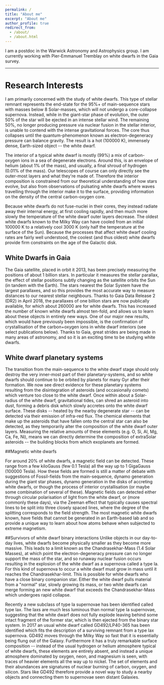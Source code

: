 ```yaml
---
permalink: /
title: "About me"
excerpt: "About me"
author_profile: true
redirect_from: 
  - /about/
  - /about.html
---
```


I am a postdoc in the Warwick Astronomy and Astrophysics group. I am currently
working with Pier-Emmanuel Tremblay on white dwarfs in the Gaia survey.

------

# Research Interests

I am primarily concerned with the study of white dwarfs. This type of stellar
remnant represents the end-state for the 95%+ of main-sequence stars with
masses below 8 Solar-masses, which will not undergo a core-collapse supernova.
Instead, while in the giant-star phase of evolution, the outer 50% of the star
will be ejected in an intense stellar wind. The remaining 50%, no longer
producing pressure via nuclear fusion in the stellar interior, is unable to
contend with the intense gravitational forces. The core thus collapses until
the quantum-phenomenon known as electron-degeneracy pressure can balance
gravity. The result is a hot (100000 K), immensely dense, Earth-sized object --
the white dwarf.

The interior of a typical white dwarf is mostly (99%) a mix of carbon-oxygen
ions in a sea of degenerate electrons. Around this, is an envelope of helium
(about 1% of the mass), and usually, a final shroud of hydrogen (0.01% of the
mass). Our telescopes of course can only directly see the outer-most layers and
what they're made of. Therefore the interior composition is constrained from
our theoretical understanding of how stars evolve, but also from observations
of pulsating white dwarfs where waves travelling through the interior make it
to the surface, providing information on the density of the central
carbon-oxygen core.

Because white dwarfs do not fuse-nuclei in their cores, they instead radiate
away their internal energy, at first cooling rapidly, and then much more slowly
the temperature of the white dwarf outer layers decrease. The oldest white
dwarfs known to the Milky Way can have cooled from an initial 100000 K to a
relatively cool 3000 K (only half the temperature at the surface of the Sun).
Because the processes that affect white dwarf cooling rates are fairly well
understood, the coolest (and thus oldest) white dwarfs provide firm constraints
on the age of the Galactic disk.

## White Dwarfs in Gaia

The Gaia satellite, placed in orbit it 2013, has been precisely measuring the
positions of about 1 billion stars. In particular it measures the stellar
parallax, the effect of stellar positions subtly changing as the satellite
orbits the Sun (in tandem with the Earth). The stars nearest the Solar System
have the largest parallaxes, and so this provides the most accurate way to
measure distances to our nearest stellar neighbours. Thanks to Gaia Data
Release 2 (DR2) in April 2018, the parallaxes of one billion stars are now
publically available, for which about 260000 are for white dwarfs. This has
increased the number of known white dwarfs almost ten-fold, and allows us to
learn about these objects in entirely new ways. One of our major new results,
which would have previously been impossible, is the confirmation of
crystallisation of the carbon+oxygen ions in white dwarf interiors (see select
publications below). Thanks to Gaia, great strides are being made in many areas
of astronomy, and so it is an exciting time to be studying white dwarfs.

## White dwarf planetary systems
The transition from the main-sequence to the white dwarf stage should only
destroy the very inner-most part of their planetary-systems, and so white
dwarfs should continue to be orbited by planets for many Gyr after their
formation. We now see direct evidence for these planetary systems resulting
from the disintegration of asteroids (and occasionally comets) which venture
too close to the white dwarf. Once within about a Solar-radius of the white
dwarf, gravitational tides, can shred an asteroid into dust, forming a debris
disk which slowly accretes onto the white dwarf surface. These disks -- heated
by the nearby degenerate star -- can be detected via their emission of
infra-red flux. The chemical elements that make up the asteroids that have
fallen onto the central star can also be detected, as they temporarily alter
the composition of the white dwarf outer layers. Measuring the relative amounts
of these elements (e.g. O, Si, Al, Mg, Ca, Fe, Ni), means we can directly
determine the composition of extraSolar asteroids -- the building blocks from
which exoplanets are formed.

##Magnetic white dwarfs

For around 20% of white dwarfs, a magnetic field can be detected. These range
from a few kiloGauss (few 0.1 Tesla) all the way up to 1 GigaGauss (100000
Tesla). How these fields are formed is still a matter of debate with
suggestions of Fossil-fields from the main-sequence, dynamo generation during
the giant star phases, dynamo generation in the disks of accreting white
dwarfs, or though the process of interior crystallisation (or maybe some
combination of several of these). Magnetic fields can detected either through
circular polarisation of light from the white dwarf, or (more commonly these
days), via the Zeeman effect that typically causes spectral lines to be split
into three closely spaced lines, where the degree of the splitting corresponds
to the field strength. The most magnetic white dwarfs known, have fields that
cannot be generated in an Earth-based lab and so provide a unique way to learn
about how atoms behave when subjected to extreme magnetism.

##Survivors of white dwarf binary interactions
Unlike objects in our day-to-day lives, white dwarfs become physically smaller
as they become more massive. This leads to a limit known as the
Chandrasekhar-Mass (1.4 Solar Masses), at which point the electron-degeneracy
pressure can no longer support the mass of the star, and so runaway nuclear
fusion occurs resulting in the explosion of the white dwarf as a supernova
called a type Ia. For this kind of supernova to occur a white dwarf must grow
in mass until it reaches the Chandrasekhar-limit. This is possible for white
dwarfs who have a close binary companion star. Either the white dwarf pulls
material from a "normal" star, slowly growing its mass, or two white dwarfs can
merge forming an new white dwarf that exceeds the Chandrasekhar-Mass which
undergoes rapid collapse.

Recently a new subclass of type Ia supernovae has been identified called type
Iax. The Iaxs are much less luminous than normal type Ia supernovae, suggesting
that the white dwarf does not fully explode leaving behind some intact fragment
of the former star, which is then ejected from the binary star system. In 2017
an usual white dwarf called GD492/LP40-365 has been identified which fits the
description of a surviving remnant from a type Iax supernova. GD492 moves
through the Milky Way so fast that it is essentially being flung out of the
Galaxy. Furthermore it has a truly remarkable surface composition -- instead of
the usual hydrogen or helium atmosphere typical of white dwarfs, these elements
are entirely absent, and instead a unique atmosphere dominated by oxygen, neon,
and magnesium is seen, with traces of heavier elements all the way up to
nickel. The set of elements and their abundances are signatures of nuclear
burning of carbon, oxygen, and silicon. Stars like GD492 therefore provide a
novel way to study a nearby objects and connecting them to supernovae seen
distant Galaxies.


